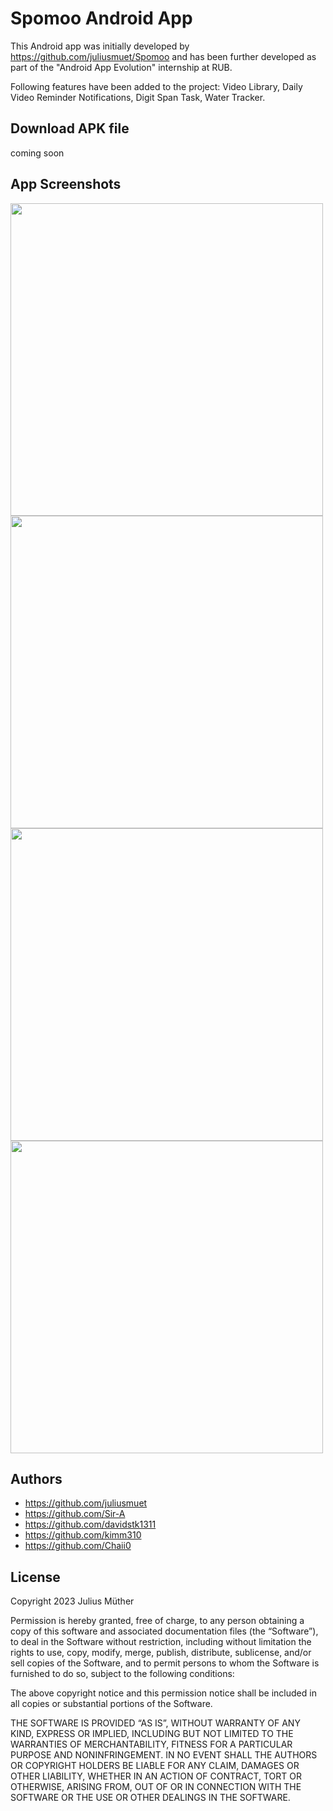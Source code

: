 # Spomoo Android App
This Android app was initially developed by https://github.com/juliusmuet/Spomoo and has been further developed as part of the "Android App Evolution" internship at RUB.

Following features have been added to the project: Video Library, Daily Video Reminder Notifications, Digit Span Task, Water Tracker.

## Download APK file
coming soon

## App Screenshots
<img src="screenshots/homepage.jpg" width="500" >
<img src="screenshots/video_library.jpg" width="500" >
<img src="screenshots/water_tracker.jpg" width="500" >
<img src="screenshots/digit_span_task.jpg" width="500" >

## Authors
- https://github.com/juliusmuet
- https://github.com/Sir-A
- https://github.com/davidstk1311
- https://github.com/kimm310
- https://github.com/Chaii0

## License
Copyright 2023 Julius Müther

Permission is hereby granted, free of charge, to any person obtaining a copy of this software and associated documentation files (the “Software”), to deal in the Software without restriction, including without limitation the rights to use, copy, modify, merge, publish, distribute, sublicense, and/or sell copies of the Software, and to permit persons to whom the Software is furnished to do so, subject to the following conditions:

The above copyright notice and this permission notice shall be included in all copies or substantial portions of the Software.

THE SOFTWARE IS PROVIDED “AS IS”, WITHOUT WARRANTY OF ANY KIND, EXPRESS OR IMPLIED, INCLUDING BUT NOT LIMITED TO THE WARRANTIES OF MERCHANTABILITY, FITNESS FOR A PARTICULAR PURPOSE AND NONINFRINGEMENT. IN NO EVENT SHALL THE AUTHORS OR COPYRIGHT HOLDERS BE LIABLE FOR ANY CLAIM, DAMAGES OR OTHER LIABILITY, WHETHER IN AN ACTION OF CONTRACT, TORT OR OTHERWISE, ARISING FROM, OUT OF OR IN CONNECTION WITH THE SOFTWARE OR THE USE OR OTHER DEALINGS IN THE SOFTWARE.

